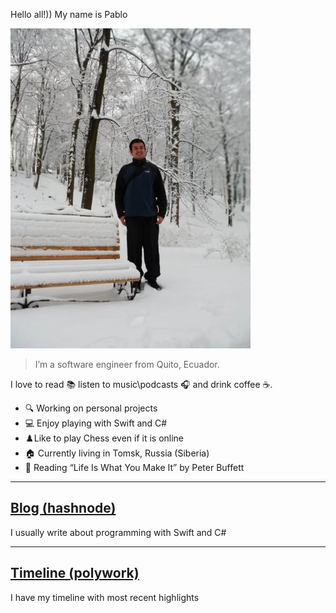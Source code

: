 Hello all!)) My name is Pablo

<img src="/images/cVGxZP6o8uQ.webp" alt="drawing" width="384" height="512"/>

> I’m a software engineer from Quito, Ecuador.

I love to read 📚 listen to music\podcasts 🎧 and drink coffee ☕️.

- 🔍 Working on personal projects
- 💻 Enjoy playing with Swift and C# 
- ♟️Like to play Chess even if it is online
- 🏠 Currently living in Tomsk, Russia (Siberia)
- 📖 Reading “Life Is What You Make It” by Peter Buffett

****

## [Blog (hashnode)](https://blog.pableins.com/)
I usually write about programming with Swift and C#

****

## [Timeline (polywork)](https://updates.pableins.com/)
I have my timeline with most recent highlights
